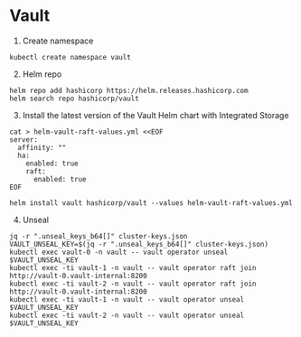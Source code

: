 # Vault

1. Create namespace

```shell
kubectl create namespace vault
```

2. Helm repo

```shell
helm repo add hashicorp https://helm.releases.hashicorp.com
helm search repo hashicorp/vault
```

3. Install the latest version of the Vault Helm chart with Integrated Storage

```shell
cat > helm-vault-raft-values.yml <<EOF
server:
  affinity: ""
  ha:
    enabled: true
    raft:
      enabled: true
EOF

helm install vault hashicorp/vault --values helm-vault-raft-values.yml
```

4. Unseal

```shell
jq -r ".unseal_keys_b64[]" cluster-keys.json
VAULT_UNSEAL_KEY=$(jq -r ".unseal_keys_b64[]" cluster-keys.json)
kubectl exec vault-0 -n vault -- vault operator unseal $VAULT_UNSEAL_KEY
kubectl exec -ti vault-1 -n vault -- vault operator raft join http://vault-0.vault-internal:8200
kubectl exec -ti vault-2 -n vault -- vault operator raft join http://vault-0.vault-internal:8200
kubectl exec -ti vault-1 -n vault -- vault operator unseal $VAULT_UNSEAL_KEY
kubectl exec -ti vault-2 -n vault -- vault operator unseal $VAULT_UNSEAL_KEY
```
